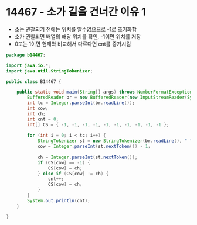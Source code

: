 # 14467 - 소가 길을 건너간 이유 1



- 소는 관찰되기 전에는 위치를 알수없으므로 -1로 초기화함
- 소가 관찰되면 배열의 해당 위치를 확인, -1이면 위치를 저장
- 0또는 1이면 현재와 비교해서 다르다면 cnt를 증가시킴



```java
package b14467;

import java.io.*;
import java.util.StringTokenizer;

public class B14467 {

	public static void main(String[] args) throws NumberFormatException, IOException {
		BufferedReader br = new BufferedReader(new InputStreamReader(System.in));
		int tc = Integer.parseInt(br.readLine());
		int cow;
		int ch;
		int cnt = 0;
		int[] CS = { -1, -1, -1, -1, -1, -1, -1, -1, -1, -1 };
	
		for (int i = 0; i < tc; i++) {
			StringTokenizer st = new StringTokenizer(br.readLine(), " ");
			cow = Integer.parseInt(st.nextToken()) - 1;
	
			ch = Integer.parseInt(st.nextToken());
			if (CS[cow] == -1) {
				CS[cow] = ch;
			} else if (CS[cow] != ch) {
				cnt++;
				CS[cow] = ch;
			}
		}
		System.out.println(cnt);
	}

}
```

